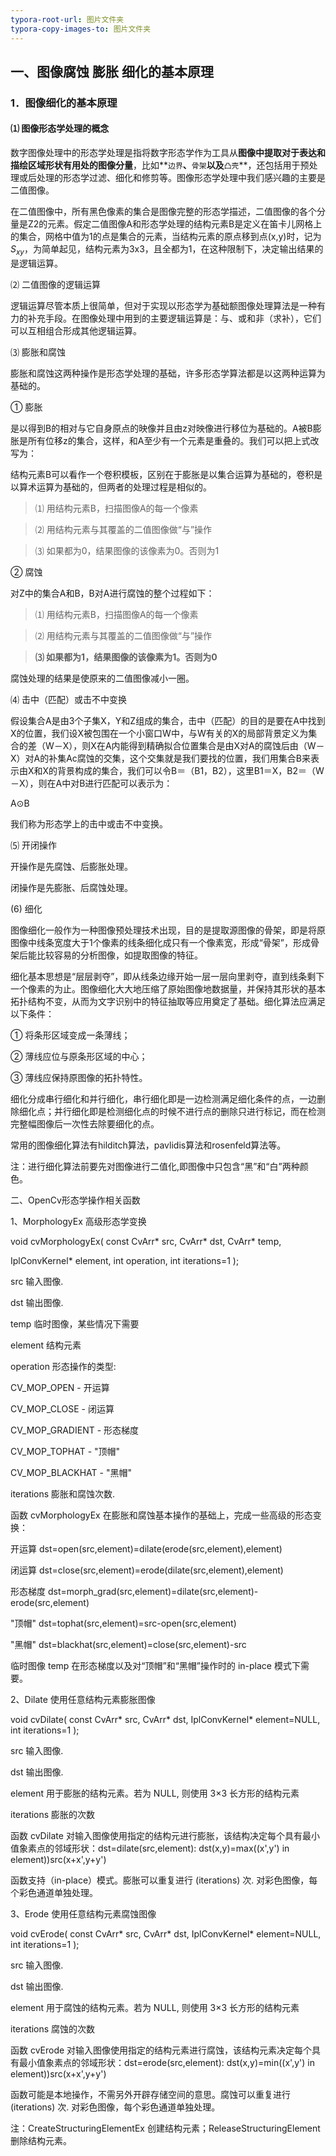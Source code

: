 ```yaml
---
typora-root-url: 图片文件夹
typora-copy-images-to: 图片文件夹
---
```


## 一、图像腐蚀 膨胀 细化的基本原理

### 1．图像细化的基本原理

#### ⑴ 图像形态学处理的概念

数字图像处理中的形态学处理是指将数字形态学作为工具从**图像中提取对于表达和描绘区域形状有用处的图像分量**，比如**`边界`**、**`骨架`**以及**`凸壳`**，还包括用于预处理或后处理的形态学过滤、细化和修剪等。图像形态学处理中我们感兴趣的主要是二值图像。

在二值图像中，所有黑色像素的集合是图像完整的形态学描述，二值图像的各个分量是Z2的元素。假定二值图像A和形态学处理的结构元素B是定义在笛卡儿网格上的集合，网格中值为1的点是集合的元素，当结构元素的原点移到点(x,y)时，记为$S_{xy}$，为简单起见，结构元素为3x3，且全都为1，在这种限制下，决定输出结果的是逻辑运算。

⑵ 二值图像的逻辑运算

逻辑运算尽管本质上很简单，但对于实现以形态学为基础额图像处理算法是一种有力的补充手段。在图像处理中用到的主要逻辑运算是：与、或和非（求补），它们可以互相组合形成其他逻辑运算。

⑶ 膨胀和腐蚀

膨胀和腐蚀这两种操作是形态学处理的基础，许多形态学算法都是以这两种运算为基础的。

① 膨胀

是以得到B的相对与它自身原点的映像并且由z对映像进行移位为基础的。A被B膨胀是所有位移z的集合，这样，和A至少有一个元素是重叠的。我们可以把上式改写为：

结构元素B可以看作一个卷积模板，区别在于膨胀是以集合运算为基础的，卷积是以算术运算为基础的，但两者的处理过程是相似的。

> ⑴  用结构元素B，扫描图像A的每一个像素

> ⑵ 用结构元素与其覆盖的二值图像做“与”操作

> ⑶ 如果都为0，结果图像的该像素为0。否则为1

② 腐蚀

对Z中的集合A和B，B对A进行腐蚀的整个过程如下：

> ⑴ 用结构元素B，扫描图像A的每一个像素

> ⑵ 用结构元素与其覆盖的二值图像做“与”操作

> **⑶ 如果都为1，结果图像的该像素为1。否则为0**

腐蚀处理的结果是使原来的二值图像减小一圈。

⑷ 击中（匹配）或击不中变换

假设集合A是由3个子集X，Y和Z组成的集合，击中（匹配）的目的是要在A中找到X的位置，我们设X被包围在一个小窗口W中，与W有关的X的局部背景定义为集合的差（W－X），则X在A内能得到精确拟合位置集合是由X对A的腐蚀后由（W－X）对A的补集Ac腐蚀的交集，这个交集就是我们要找的位置，我们用集合B来表示由X和X的背景构成的集合，我们可以令B＝（B1，B2），这里B1＝X，B2＝（W－X），则在A中对B进行匹配可以表示为：

A⊙B

我们称为形态学上的击中或击不中变换。

⑸ 开闭操作

开操作是先腐蚀、后膨胀处理。

闭操作是先膨胀、后腐蚀处理。

(6) 细化

图像细化一般作为一种图像预处理技术出现，目的是提取源图像的骨架，即是将原图像中线条宽度大于1个像素的线条细化成只有一个像素宽，形成“骨架”，形成骨架后能比较容易的分析图像，如提取图像的特征。

细化基本思想是“层层剥夺”，即从线条边缘开始一层一层向里剥夺，直到线条剩下一个像素的为止。图像细化大大地压缩了原始图像地数据量，并保持其形状的基本拓扑结构不变，从而为文字识别中的特征抽取等应用奠定了基础。细化算法应满足以下条件：

① 将条形区域变成一条薄线；

② 薄线应位与原条形区域的中心；

③ 薄线应保持原图像的拓扑特性。

细化分成串行细化和并行细化，串行细化即是一边检测满足细化条件的点，一边删除细化点；并行细化即是检测细化点的时候不进行点的删除只进行标记，而在检测完整幅图像后一次性去除要细化的点。

常用的图像细化算法有hilditch算法，pavlidis算法和rosenfeld算法等。

注：进行细化算法前要先对图像进行二值化,即图像中只包含“黑”和“白”两种颜色。

二、OpenCv形态学操作相关函数

1、MorphologyEx         高级形态学变换

void cvMorphologyEx( const CvArr* src, CvArr* dst, CvArr* temp,

IplConvKernel* element, int operation, int iterations=1 );

src 输入图像.

dst 输出图像.

temp 临时图像，某些情况下需要

element 结构元素

operation 形态操作的类型:

CV_MOP_OPEN - 开运算

CV_MOP_CLOSE - 闭运算

CV_MOP_GRADIENT - 形态梯度

CV_MOP_TOPHAT - "顶帽"

CV_MOP_BLACKHAT - "黑帽"

iterations 膨胀和腐蚀次数.

函数 cvMorphologyEx 在膨胀和腐蚀基本操作的基础上，完成一些高级的形态变换：

开运算 dst=open(src,element)=dilate(erode(src,element),element)

闭运算 dst=close(src,element)=erode(dilate(src,element),element)

形态梯度 dst=morph_grad(src,element)=dilate(src,element)-erode(src,element)

"顶帽" dst=tophat(src,element)=src-open(src,element)

"黑帽" dst=blackhat(src,element)=close(src,element)-src

临时图像 temp 在形态梯度以及对“顶帽”和“黑帽”操作时的 in-place 模式下需要。

2、Dilate    使用任意结构元素膨胀图像

void cvDilate( const CvArr* src, CvArr* dst, IplConvKernel* element=NULL, int iterations=1 );

src 输入图像.

dst 输出图像.

element 用于膨胀的结构元素。若为 NULL, 则使用 3×3 长方形的结构元素

iterations 膨胀的次数

函数 cvDilate 对输入图像使用指定的结构元进行膨胀，该结构决定每个具有最小值象素点的邻域形状：dst=dilate(src,element): dst(x,y)=max((x',y') in element))src(x+x',y+y')

函数支持（in-place）模式。膨胀可以重复进行 (iterations) 次. 对彩色图像，每个彩色通道单独处理。

3、Erode    使用任意结构元素腐蚀图像

void cvErode( const CvArr* src, CvArr* dst, IplConvKernel* element=NULL, int iterations=1 );

src 输入图像.

dst 输出图像.

element 用于腐蚀的结构元素。若为 NULL, 则使用 3×3 长方形的结构元素

iterations 腐蚀的次数

函数 cvErode 对输入图像使用指定的结构元素进行腐蚀，该结构元素决定每个具有最小值象素点的邻域形状：dst=erode(src,element): dst(x,y)=min((x',y') in element))src(x+x',y+y')

函数可能是本地操作，不需另外开辟存储空间的意思。腐蚀可以重复进行 (iterations) 次. 对彩色图像，每个彩色通道单独处理。

注：CreateStructuringElementEx  创建结构元素；ReleaseStructuringElement 删除结构元素。